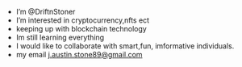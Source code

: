 - I’m @DriftnStoner
- I’m interested in cryptocurrency,nfts ect
- keeping up with blockchain technology
- Im still learning everything
- I would like to collaborate with smart,fun,
imformative individuals.
- my email j.austin.stone89@gmail.com




